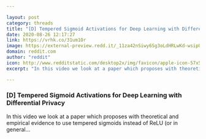 ```yaml
---

layout: post
category: threads
title: "[D] Tempered Sigmoid Activations for Deep Learning with Differential Privacy"
date: 2020-08-26 12:17:27
link: https://vrhk.co/31um1Or
image: https://external-preview.redd.it/_11za42nSiwy6Sg3oLdHRLwKd-wsipUFI_2wt07eM2E.jpg?width=480&height=251.308900524&auto=webp&crop=480:251.308900524,smart&s=35860f4186ff31fd7b0b9ad92d180cf2abd37c61
domain: reddit.com
author: "reddit"
icon: http://www.redditstatic.com/desktop2x/img/favicon/apple-icon-57x57.png
excerpt: "In this video we look at a paper which proposes with theoretical and empirical evidence to use tempered sigmoids instead of ReLU (or in general..."

---
```


### [D] Tempered Sigmoid Activations for Deep Learning with Differential Privacy

In this video we look at a paper which proposes with theoretical and empirical evidence to use tempered sigmoids instead of ReLU (or in general...